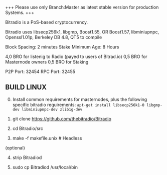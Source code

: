 +++ Please use only Branch:Master as latest stable version for production Systems. +++




Bitradio is a PoS-based cryptocurrency.

Bitradio uses libsecp256k1, libgmp, Boost1.55, OR Boost1.57, libminiupnpc, Openssl1.01p, Berkeley DB 4.8, QT5 to compile

Block Spacing: 2 minutes
Stake Minimum Age: 8 Hours

4,0 BRO for listenig to Radio (payed to users of Bitrad.io)
0,5 BRO for Masternode owners
0,5 BRO for Staking

P2P Port: 32454
RPC Port: 32455


BUILD LINUX
-----------
0) Install common requirements for masternodes, plus the following specific bitradio requirements:
`apt-get install libsecp256k1-0 libgmp-dev libminiupnpc-dev zlib1g-dev`

1) git clone https://github.com/thebitradio/Bitradio

2) cd Bitradio/src

3) make -f makefile.unix            # Headless

(optional)

4) strip Bitradiod

5) sudo cp Bitradiod /usr/local/bin
